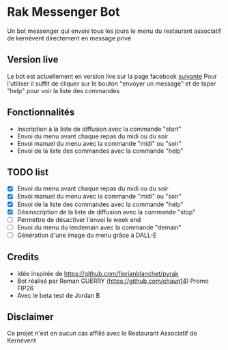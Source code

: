 # Rak Messenger Bot

Un bot messenger qui envoie tous les jours le menu du restaurant associatif de kernévent directement en message privé

## Version live

Le bot est actuellement en version live sur la page facebook [suivante](https://www.facebook.com/profile.php?id=61558241791409)
Pour l'utiliser il suffit de cliquer sur le bouton "envoyer un message" et de taper "help" pour voir la liste des commandes

## Fonctionnalités

- Inscription à la liste de diffusion avec la commande "start"
- Envoi du menu avant chaque repas du midi ou du soir
- Envoi manuel du menu avec la commande "midi" ou "soir"
- Envoi de la liste des commandes avec la commande "help"

## TODO list

- [x] Envoi du menu avant chaque repas du midi ou du soir
- [x] Envoi manuel du menu avec la commande "midi" ou "soir"
- [x] Envoi de la liste des commandes avec la commande "help"
- [x] Désinscription de la liste de diffusion avec la commande "stop"
- [ ] Permettre de désactiver l'envoi le week end
- [ ] Envoi du menu du lendemain avec la commande "demain"
- [ ] Génération d'une image du menu grâce à DALL-E

## Credits

- Idée inspirée de https://github.com/florianblanchet/pyrak
- Bot réalisé par Roman GUERRY (https://github.com/chaun14) Promo FIP26
- Avec le beta test de Jordan B

## Disclaimer

Ce projet n'est en aucun cas affilié avec le Restaurant Associatif de Kernévent
